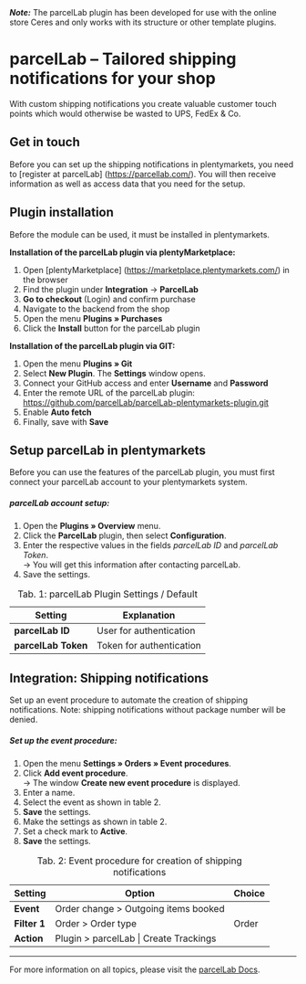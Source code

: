 <div class="alert alert-warning" role="alert">
   <strong><i>Note:</i></strong> The parcelLab plugin has been developed for use with the online store Ceres and only works with its structure or other template plugins.
</div>

# parcelLab – Tailored shipping notifications for your shop

With custom shipping notifications you create valuable customer touch points which would otherwise be wasted to UPS, FedEx & Co.

## Get in touch

Before you can set up the shipping notifications in plentymarkets, you need to [register at parcelLab] (https://parcellab.com/). You will then receive information as well as access data that you need for the setup.

## Plugin installation

Before the module can be used, it must be installed in plentymarkets.

**Installation of the parcelLab plugin via plentyMarketplace:**

1. Open [plentyMarketplace] (https://marketplace.plentymarkets.com/) in the browser
2. Find the plugin under **Integration** → **ParcelLab**
3. **Go to checkout** (Login) and confirm purchase
4. Navigate to the backend from the shop
5. Open the menu **Plugins » Purchases**
6. Click the **Install** button for the parcelLab plugin

**Installation of the parcelLab plugin via GIT:**

1. Open the menu **Plugins » Git**
2. Select **New Plugin**. The **Settings** window opens.
3. Connect your GitHub access and enter **Username** and **Password**
4. Enter the remote URL of the parcelLab plugin: <https://github.com/parcelLab/parcelLab-plentymarkets-plugin.git>
5. Enable **Auto fetch**
6. Finally, save with **Save**

## Setup parcelLab in plentymarkets

Before you can use the features of the parcelLab plugin, you must first connect your parcelLab account to your plentymarkets system.

##### parcelLab account setup:

1. Open the **Plugins » Overview** menu.
2. Click the **ParcelLab** plugin, then select **Configuration**.
3. Enter the respective values ​​in the fields _parcelLab ID_ and _parcelLab Token_.<br />
    → You will get this information after contacting parcelLab.
4. Save the settings.

<table>
  <caption>Tab. 1: parcelLab Plugin Settings / Default</caption>
  <thead>
    <th>
      Setting
    </th>
    <th>
      Explanation
    </th>
  </thead>
  <tbody>
    <tr>
      <td>
        <b>parcelLab ID</b>
      </td>
      <td>
      	 User for authentication
      </td>
    </tr>
    <tr>
      <td>
        <b>parcelLab Token</b>
      </td>
      <td>
      	 Token for authentication
      </td>
    </tr>
  </tbody>
</table>

## Integration: Shipping notifications

Set up an event procedure to automate the creation of shipping notifications. Note: shipping notifications without package number will be denied.

##### Set up the event procedure:

1. Open the menu **Settings » Orders » Event procedures**.
2. Click **Add event procedure**.<br />
    → The window **Create new event procedure** is displayed.
3. Enter a name.
4. Select the event as shown in table 2.
5. **Save** the settings.
6. Make the settings as shown in table 2.
7. Set a check mark to **Active**.
8. **Save** the settings.

<table>
  <thead>
    <th>
      Setting
    </th>
    <th>
      Option
    </th>
    <th>
      Choice
    </th>
  </thead>
  <tbody>
    <tr>
      <td><strong>Event</strong></td>
      <td>Order change > Outgoing items booked</td>
      <td>&nbsp;</td>
    </tr>
    <tr>
      <td><strong>Filter 1</strong></td>
      <td>Order > Order type</td>
      <td>Order</td>
    </tr>
    <tr>
      <td><strong>Action</strong></td>
      <td>Plugin > parcelLab | Create Trackings</td>
      <td>&nbsp;</td>
    </tr>
  </tbody>
  <caption>
    Tab. 2: Event procedure for creation of shipping notifications
  </caption>
</table>

---------------------------------------

For more information on all topics, please visit the [parcelLab Docs](https://docs.parcellab.com/).
